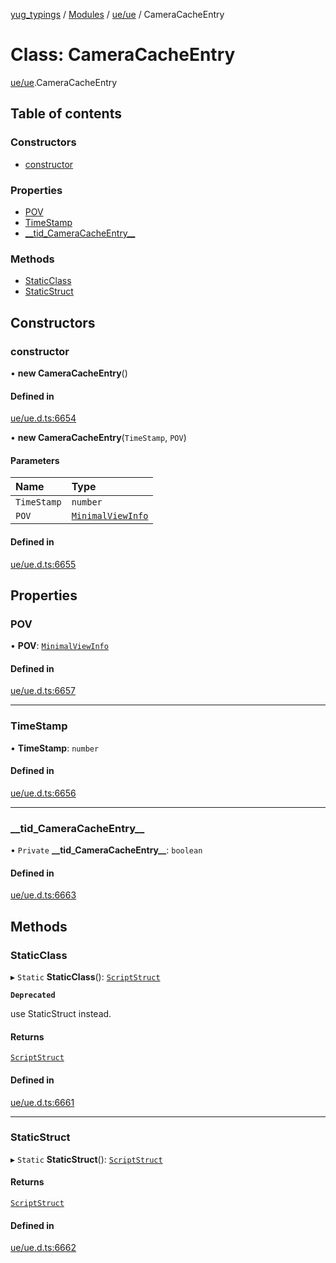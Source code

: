 [yug_typings](../README.md) / [Modules](../modules.md) / [ue/ue](../modules/ue_ue.md) / CameraCacheEntry

# Class: CameraCacheEntry

[ue/ue](../modules/ue_ue.md).CameraCacheEntry

## Table of contents

### Constructors

- [constructor](ue_ue.CameraCacheEntry.md#constructor)

### Properties

- [POV](ue_ue.CameraCacheEntry.md#pov)
- [TimeStamp](ue_ue.CameraCacheEntry.md#timestamp)
- [\_\_tid\_CameraCacheEntry\_\_](ue_ue.CameraCacheEntry.md#__tid_cameracacheentry__)

### Methods

- [StaticClass](ue_ue.CameraCacheEntry.md#staticclass)
- [StaticStruct](ue_ue.CameraCacheEntry.md#staticstruct)

## Constructors

### constructor

• **new CameraCacheEntry**()

#### Defined in

[ue/ue.d.ts:6654](https://github.com/YugMetaverse/yug_typings/blob/b7d9b19/ue/ue.d.ts#L6654)

• **new CameraCacheEntry**(`TimeStamp`, `POV`)

#### Parameters

| Name | Type |
| :------ | :------ |
| `TimeStamp` | `number` |
| `POV` | [`MinimalViewInfo`](ue_ue.MinimalViewInfo.md) |

#### Defined in

[ue/ue.d.ts:6655](https://github.com/YugMetaverse/yug_typings/blob/b7d9b19/ue/ue.d.ts#L6655)

## Properties

### POV

• **POV**: [`MinimalViewInfo`](ue_ue.MinimalViewInfo.md)

#### Defined in

[ue/ue.d.ts:6657](https://github.com/YugMetaverse/yug_typings/blob/b7d9b19/ue/ue.d.ts#L6657)

___

### TimeStamp

• **TimeStamp**: `number`

#### Defined in

[ue/ue.d.ts:6656](https://github.com/YugMetaverse/yug_typings/blob/b7d9b19/ue/ue.d.ts#L6656)

___

### \_\_tid\_CameraCacheEntry\_\_

• `Private` **\_\_tid\_CameraCacheEntry\_\_**: `boolean`

#### Defined in

[ue/ue.d.ts:6663](https://github.com/YugMetaverse/yug_typings/blob/b7d9b19/ue/ue.d.ts#L6663)

## Methods

### StaticClass

▸ `Static` **StaticClass**(): [`ScriptStruct`](ue_ue.ScriptStruct.md)

**`Deprecated`**

use StaticStruct instead.

#### Returns

[`ScriptStruct`](ue_ue.ScriptStruct.md)

#### Defined in

[ue/ue.d.ts:6661](https://github.com/YugMetaverse/yug_typings/blob/b7d9b19/ue/ue.d.ts#L6661)

___

### StaticStruct

▸ `Static` **StaticStruct**(): [`ScriptStruct`](ue_ue.ScriptStruct.md)

#### Returns

[`ScriptStruct`](ue_ue.ScriptStruct.md)

#### Defined in

[ue/ue.d.ts:6662](https://github.com/YugMetaverse/yug_typings/blob/b7d9b19/ue/ue.d.ts#L6662)
